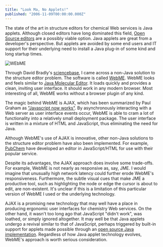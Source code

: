 ```yaml
---
title: "Look Ma, No Applets!"
published: "2006-11-09T00:00:00.000Z"
---
```


The state of the art in structure editors for chemical Web services is Java applets. Although closed editors have long dominated this field, <a href="http://depth-first.com/articles/2006/08/21/four-free-2-d-structure-editors-for-web-applications">Open Source editors</a> are a possibly viable option. Java applets are great from a developer's perspective. But applets are avoided by some end users and IT support for their underlying need to install a Java plug-in of some kind and long startup times.

![WEbME](/images/posts/20061109/webme.png "WEbME")

Through David Bradly's <a href="http://www.sciencebase.com/science-blog/chemists-escape-browser-lock-down.html">sciencebase</a>, I came across a non-Java solution to the structure editor problem. The software is called <a href="http://www.molinspiration.com/products/webme/">WebME</a>. WebME looks and feels similar to <a href="http://www.molinspiration.com/jme/">Java Molecular Editor</a>. It loads quickly and provides a clean, inviting user interface. It should work in any modern browser. Most interesting of all, WebME works without a browser plugin of any kind.

The magic behind WebME is AJAX, which has been summarized by Paul Graham as <a href="http://paulgraham.com/web20.html">"Javascript now works"</a>. By asynchronously interacting with a Web server as user interface events occur, WebME is able to cram a lot of functionality into a relatively small deployment package. The user interface is written in a mixture of HTML and JavaScript, thus eliminating the need for Java.

Although WebME's use of AJAX is innovative, other non-Java solutions to the structure editor problem have also been implemented. For example, <a href="http://pubchem.ncbi.nlm.nih.gov/">PubChem</a> have developed an editor in JavaScript/HTML for use with their popular service.

Despite its advantages, the AJAX approach does involve some trade-offs. For example, WebME is not nearly as responsive as, say, JME. I would imagine that unusually high network latency could further erode WebME's responsiveness. Furthermore, the subtle visual cues that make JME a productive tool, such as highlighting the node or edge the cursor is about to edit, are non-existent. It's unclear if this is a limitation of this particular version of WebME I used or the underlying technology.

AJAX is a promising new technology that may well have a place in producing ergonomic user interfaces for chemistry Web services. On the other hand, it wasn't too long ago that JavaScript "didn't work", was loathed, or simply ignored altogether. It may well be that Java applets undergo a revival similar to that of JavaScript, perhaps triggered by built-in support for applets made possible through an <a href="http://java.sun.com/developer/technicalArticles/Interviews/gosling_os1_qa.html">open source Java implementation</a>. Regardless of how Java applet technology evolves, WebME's approach is worth serious consideration.